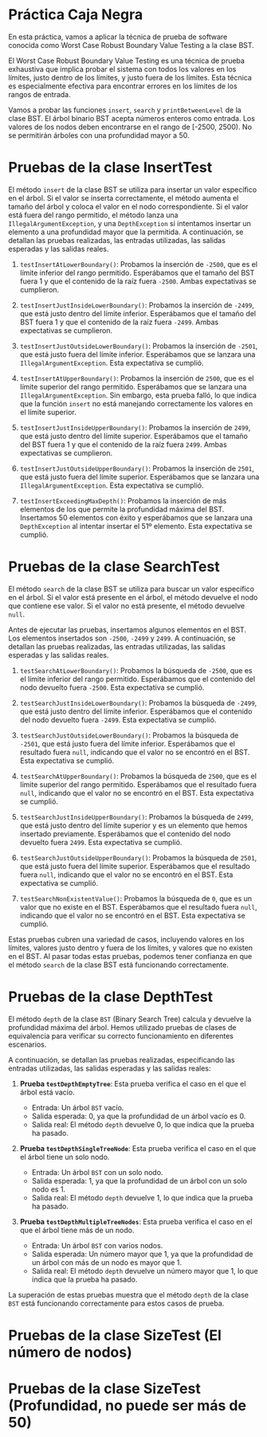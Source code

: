 # Práctica Caja Negra

En esta práctica, vamos a aplicar la técnica de prueba de software conocida como Worst Case Robust Boundary Value Testing a la clase BST.

El Worst Case Robust Boundary Value Testing es una técnica de prueba exhaustiva que implica probar el sistema con todos los valores en los límites, justo dentro de los límites, y justo fuera de los límites. Esta técnica es especialmente efectiva para encontrar errores en los límites de los rangos de entrada.

Vamos a probar las funciones `insert`, `search` y `printBetweenLevel` de la clase BST. El árbol binario BST acepta números enteros como entrada. Los valores de los nodos deben encontrarse en el rango de [-2500, 2500). No se permitirán árboles con una profundidad mayor a 50.

# Pruebas de la clase InsertTest

El método `insert` de la clase BST se utiliza para insertar un valor específico en el árbol. Si el valor se inserta correctamente, el método aumenta el tamaño del árbol y coloca el valor en el nodo correspondiente. Si el valor está fuera del rango permitido, el método lanza una `IllegalArgumentException`, y una `DepthException` si intentamos insertar un elemento a una profundidad mayor que la permitida. A continuación, se detallan las pruebas realizadas, las entradas utilizadas, las salidas esperadas y las salidas reales.

1. `testInsertAtLowerBoundary()`: Probamos la inserción de `-2500`, que es el límite inferior del rango permitido. Esperábamos que el tamaño del BST fuera 1 y que el contenido de la raíz fuera `-2500`. Ambas expectativas se cumplieron.

2. `testInsertJustInsideLowerBoundary()`: Probamos la inserción de `-2499`, que está justo dentro del límite inferior. Esperábamos que el tamaño del BST fuera 1 y que el contenido de la raíz fuera `-2499`. Ambas expectativas se cumplieron.

3. `testInsertJustOutsideLowerBoundary()`: Probamos la inserción de `-2501`, que está justo fuera del límite inferior. Esperábamos que se lanzara una `IllegalArgumentException`. Esta expectativa se cumplió.

4. `testInsertAtUpperBoundary()`: Probamos la inserción de `2500`, que es el límite superior del rango permitido. Esperábamos que se lanzara una `IllegalArgumentException`. Sin embargo, esta prueba falló, lo que indica que la función `insert` no está manejando correctamente los valores en el límite superior.

5. `testInsertJustInsideUpperBoundary()`: Probamos la inserción de `2499`, que está justo dentro del límite superior. Esperábamos que el tamaño del BST fuera 1 y que el contenido de la raíz fuera `2499`. Ambas expectativas se cumplieron.

6. `testInsertJustOutsideUpperBoundary()`: Probamos la inserción de `2501`, que está justo fuera del límite superior. Esperábamos que se lanzara una `IllegalArgumentException`. Esta expectativa se cumplió.

7. `testInsertExceedingMaxDepth()`: Probamos la inserción de más elementos de los que permite la profundidad máxima del BST. Insertamos 50 elementos con éxito y esperábamos que se lanzara una `DepthException` al intentar insertar el 51º elemento. Esta expectativa se cumplió.

# Pruebas de la clase SearchTest

El método `search` de la clase BST se utiliza para buscar un valor específico en el árbol. Si el valor está presente en el árbol, el método devuelve el nodo que contiene ese valor. Si el valor no está presente, el método devuelve `null`.

Antes de ejecutar las pruebas, insertamos algunos elementos en el BST. Los elementos insertados son `-2500`, `-2499` y `2499`. A continuación, se detallan las pruebas realizadas, las entradas utilizadas, las salidas esperadas y las salidas reales.

1. `testSearchAtLowerBoundary()`: Probamos la búsqueda de `-2500`, que es el límite inferior del rango permitido. Esperábamos que el contenido del nodo devuelto fuera `-2500`. Esta expectativa se cumplió.

2. `testSearchJustInsideLowerBoundary()`: Probamos la búsqueda de `-2499`, que está justo dentro del límite inferior. Esperábamos que el contenido del nodo devuelto fuera `-2499`. Esta expectativa se cumplió.

3. `testSearchJustOutsideLowerBoundary()`: Probamos la búsqueda de `-2501`, que está justo fuera del límite inferior. Esperábamos que el resultado fuera `null`, indicando que el valor no se encontró en el BST. Esta expectativa se cumplió.

4. `testSearchAtUpperBoundary()`: Probamos la búsqueda de `2500`, que es el límite superior del rango permitido. Esperábamos que el resultado fuera `null`, indicando que el valor no se encontró en el BST. Esta expectativa se cumplió.

5. `testSearchJustInsideUpperBoundary()`: Probamos la búsqueda de `2499`, que está justo dentro del límite superior y es un elemento que hemos insertado previamente. Esperábamos que el contenido del nodo devuelto fuera `2499`. Esta expectativa se cumplió.

6. `testSearchJustOutsideUpperBoundary()`: Probamos la búsqueda de `2501`, que está justo fuera del límite superior. Esperábamos que el resultado fuera `null`, indicando que el valor no se encontró en el BST. Esta expectativa se cumplió.

7. `testSearchNonExistentValue()`: Probamos la búsqueda de `0`, que es un valor que no existe en el BST. Esperábamos que el resultado fuera `null`, indicando que el valor no se encontró en el BST. Esta expectativa se cumplió.

Estas pruebas cubren una variedad de casos, incluyendo valores en los límites, valores justo dentro y fuera de los límites, y valores que no existen en el BST. Al pasar todas estas pruebas, podemos tener confianza en que el método `search` de la clase BST está funcionando correctamente.

# Pruebas de la clase DepthTest

El método `depth` de la clase `BST` (Binary Search Tree) calcula y devuelve la profundidad máxima del árbol. Hemos utilizado pruebas de clases de equivalencia para verificar su correcto funcionamiento en diferentes escenarios.

A continuación, se detallan las pruebas realizadas, especificando las entradas utilizadas, las salidas esperadas y las salidas reales:

1. **Prueba `testDepthEmptyTree`**: Esta prueba verifica el caso en el que el árbol está vacío.
    - Entrada: Un árbol `BST` vacío.
    - Salida esperada: 0, ya que la profundidad de un árbol vacío es 0.
    - Salida real: El método `depth` devuelve 0, lo que indica que la prueba ha pasado.

2. **Prueba `testDepthSingleTreeNode`**: Esta prueba verifica el caso en el que el árbol tiene un solo nodo.
    - Entrada: Un árbol `BST` con un solo nodo.
    - Salida esperada: 1, ya que la profundidad de un árbol con un solo nodo es 1.
    - Salida real: El método `depth` devuelve 1, lo que indica que la prueba ha pasado.

3. **Prueba `testDepthMultipleTreeNodes`**: Esta prueba verifica el caso en el que el árbol tiene más de un nodo.
    - Entrada: Un árbol `BST` con varios nodos.
    - Salida esperada: Un número mayor que 1, ya que la profundidad de un árbol con más de un nodo es mayor que 1.
    - Salida real: El método `depth` devuelve un número mayor que 1, lo que indica que la prueba ha pasado.

La superación de estas pruebas muestra que el método `depth` de la clase `BST` está funcionando correctamente para estos casos de prueba.

# Pruebas de la clase SizeTest (El número de nodos)

# Pruebas de la clase SizeTest (Profundidad, no puede ser más de 50)